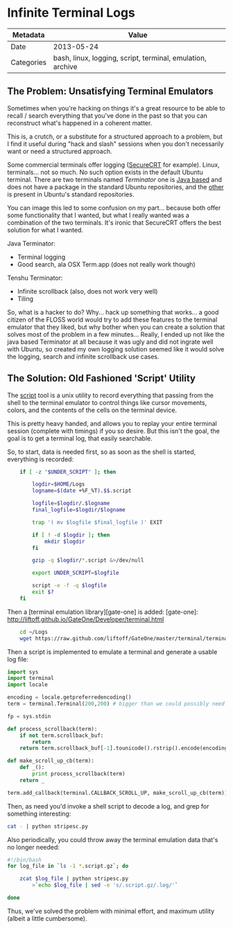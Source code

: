 # Infinite Terminal Logs

| Metadata   | Value           |
| ---------- | --------------- |
| Date | 2013-05-24 |
| Categories | bash, linux, logging, script, terminal, emulation, archive |

## The Problem: Unsatisfying Terminal Emulators

Sometimes when you're hacking on things it's a great resource to be able to
recall / search everything that you've done in the past so that you can
reconstruct what's happened in a coherent matter.

This is, a crutch, or a substitute for a structured approach to a problem, but
I find it useful during "hack and slash" sessions when you don't necessarily
want or need a structured approach.

Some commercial terminals offer logging ([SecureCRT][SecureCRT] for example).
Linux, terminals... not so much.  No such option exists in the default Ubuntu
terminal.  There are two terminals named _Terminator_ one is [Java
based][TerminatorJava] and does not have a package in the standard Ubuntu
repositories, and the [other][TenshuTerminator] is present in Ubuntu's
standard repositories.

[SecureCRT]: http://vandyke.com/products/securecrt/index.html
[TerminatorJava]: http://software.jessies.org/terminator/
[TenshuTerminator]: http://www.tenshu.net/p/terminator.html

You can image this led to some confusion on my part... because both offer some
functionality that I wanted, but what I really wanted was a combination of the
two terminals.  It's ironic that SecureCRT offers the best solution for what I wanted.

Java Terminator:

- Terminal logging
- Good search, ala OSX Term.app (does not really work though)

Tenshu Terminator:

- Infinite scrollback (also, does not work very well)
- Tiling

So, what is a hacker to do?  Why... hack up something that works... a good
citizen of the FLOSS world would try to add these features to the terminal
emulator that they liked, but why bother when you can create a solution that
solves most of the problem in a few minutes... Really, I ended up not like the
java based Terminator at all because it was ugly and did not ingrate well with
Ubuntu, so created my own logging solution seemed like it would solve the
logging, search and infinite scrollback use cases.

## The Solution: Old Fashioned 'Script' Utility

The [script][script-info] tool is a unix utility to record everything that
passing from the shell to the terminal emulator to control things like cursor
movements, colors, and the contents of the cells on the terminal device.

[script-info]: http://ultra.pr.erau.edu/~jaffem/classes/cs125/script.htm

This is pretty heavy handed, and allows you to replay your entire terminal
session (complete with timings) if you so desire.  But this isn't the goal,
the goal is to get a terminal log, that easily searchable.

So, to start, data is needed first, so as soon as the shell is started,
everything is recorded:

``` bash shell profile additions
    if [ -z "$UNDER_SCRIPT" ]; then

        logdir=$HOME/Logs
        logname=$(date +%F_%T).$$.script

        logfile=$logdir/.$logname
        final_logfile=$logdir/$logname

        trap '( mv $logfile $final_logfile )' EXIT

        if [ ! -d $logdir ]; then
            mkdir $logdir
        fi

        gzip -q $logdir/*.script &>/dev/null

        export UNDER_SCRIPT=$logfile

        script -e -f -q $logfile
        exit $?
    fi
```

Then a [terminal emulation library][gate-one] is added:
[gate-one]: <http://liftoff.github.io/GateOne/Developer/terminal.html>

``` bash
    cd ~/Logs
    wget https://raw.github.com/liftoff/GateOne/master/terminal/terminal.py
```

Then a script is implemented to emulate a terminal and generate a usable log
file:

``` python ~/Logs/stripesc.py
import sys
import terminal
import locale

encoding = locale.getpreferredencoding()
term = terminal.Terminal(200,200) # bigger than we could possibly need 

fp = sys.stdin

def process_scrollback(term):
    if not term.scrollback_buf:
        return
    return term.scrollback_buf[-1].tounicode().rstrip().encode(encoding)

def make_scroll_up_cb(term):
    def _():
        print process_scrollback(term)
    return _

term.add_callback(terminal.CALLBACK_SCROLL_UP, make_scroll_up_cb(term))
```

Then, as need you'd invoke a shell script to decode a log, and grep for
something interesting:

``` bash ~/Logs/strip-escape-codes.sh
cat - | python stripesc.py
```

Also periodically, you could throw away the terminal emulation data that's no
longer needed:

``` bash ~/Logs/strip-all-escape-codes.sh
#!/bin/bash
for log_file in `ls -1 *.script.gz`; do

    zcat $log_file | python stripesc.py
        >`echo $log_file | sed -e 's/.script.gz/.log/'`

done
```

Thus, we've solved the problem with minimal effort, and maximum utility
(albeit a little cumbersome).

<!-- vim: spell:
-->
